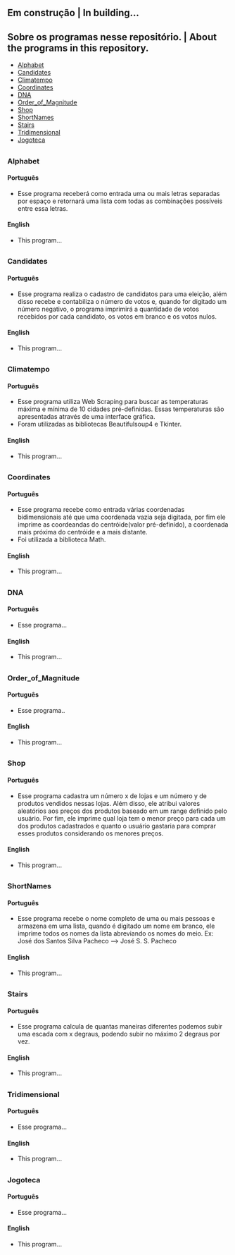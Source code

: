 ## Em construção | In building...
## Sobre os programas nesse repositório. | About the programs in this repository.


* [Alphabet](#alphabet)
* [Candidates](#candidates)
* [Climatempo](#climatempo)
* [Coordinates](#coordinates)
* [DNA](#dna)
* [Order_of_Magnitude](#order)
* [Shop](#shop)
* [ShortNames](#short)
* [Stairs](#stairs)
* [Tridimensional](#tridi)
* [Jogoteca](#jogoteca)

##
<a name="alphabet"></a>

### Alphabet

#### Português

* Esse programa receberá como entrada uma ou mais letras separadas por espaço e retornará uma lista com todas as combinações possíveis entre essa letras.

#### English

* This program...

##
<a name="candidates"></a>

### Candidates

#### Português

* Esse programa realiza o cadastro de candidatos para uma eleição, além disso recebe e contabiliza o número de votos e, quando for digitado um número negativo,
 o programa imprimirá a quantidade de votos recebidos por cada candidato, os votos em branco e os votos nulos.


#### English

* This program...

##
<a name="climatempo"></a>

### Climatempo

#### Português

* Esse programa utiliza Web Scraping para buscar as temperaturas máxima e mínima de 10 cidades pré-definidas. Essas temperaturas são apresentadas através de uma interface gráfica.
* Foram utilizadas as bibliotecas Beautifulsoup4 e Tkinter.

#### English

* This program...

##
<a name="coordinates"></a>

### Coordinates

#### Português

* Esse programa recebe como entrada várias coordenadas bidimensionais até que uma coordenada vazia seja digitada, por fim ele imprime as coordeandas do centróide(valor pré-definido),
 a coordenada mais próxima do centróide e a mais distante.
* Foi utilizada a biblioteca Math.

#### English

* This program...

##
<a name="dna"></a>

### DNA

#### Português

* Esse programa...

#### English

* This program...

##
<a name="order"></a>

### Order_of_Magnitude

#### Português

* Esse programa..

#### English

* This program...

##
<a name="shop"></a>

### Shop

#### Português

* Esse programa cadastra um número x de lojas e um número y de produtos vendidos nessas lojas. Além disso, ele atribui valores aleatórios aos preços dos produtos
 baseado em um range definido pelo usuário. Por fim, ele imprime qual loja tem o menor preço para cada um dos produtos cadastrados e quanto o usuário gastaria
 para comprar esses produtos considerando os menores preços.

#### English

* This program...

##
<a name="short"></a>

### ShortNames

#### Português

* Esse programa recebe o nome completo de uma ou mais pessoas e armazena em uma lista, quando é digitado um nome em branco, ele imprime todos os nomes da lista 
abreviando os nomes do meio. Ex: José dos Santos Silva Pacheco --> José S. S. Pacheco

#### English

* This program...

##
<a name="stairs"></a>

### Stairs

#### Português

* Esse programa calcula de quantas maneiras diferentes podemos subir uma escada com x degraus, podendo subir no máximo 2 degraus por vez.

#### English

* This program...

##
<a name="tridi"></a>

### Tridimensional

#### Português

* Esse programa...

#### English

* This program...

##
<a name="jogoteca"></a>

### Jogoteca

#### Português

* Esse programa...

#### English

* This program...



